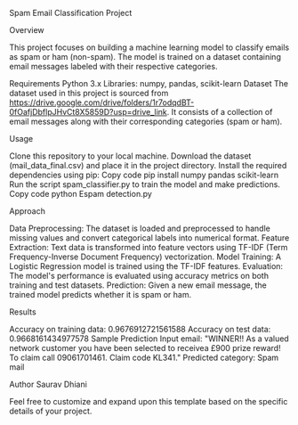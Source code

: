 Spam Email Classification Project

Overview

This project focuses on building a machine learning model to classify emails as spam or ham (non-spam). The model is trained on a dataset containing email messages labeled with their respective categories.

Requirements
Python 3.x
Libraries: numpy, pandas, scikit-learn
Dataset
The dataset used in this project is sourced from https://drive.google.com/drive/folders/1r7odqdBT-0fOafjDbflpJHvCt8X5859D?usp=drive_link. 
It consists of a collection of email messages along with their corresponding categories (spam or ham).

Usage

Clone this repository to your local machine.
Download the dataset (mail_data_final.csv) and place it in the project directory.
Install the required dependencies using pip:
Copy code
pip install numpy pandas scikit-learn
Run the script spam_classifier.py to train the model and make predictions.
Copy code
python Espam detection.py

Approach

Data Preprocessing: The dataset is loaded and preprocessed to handle missing values and convert categorical labels into numerical format.
Feature Extraction: Text data is transformed into feature vectors using TF-IDF (Term Frequency-Inverse Document Frequency) vectorization.
Model Training: A Logistic Regression model is trained using the TF-IDF features.
Evaluation: The model's performance is evaluated using accuracy metrics on both training and test datasets.
Prediction: Given a new email message, the trained model predicts whether it is spam or ham.

Results

Accuracy on training data: 0.9676912721561588
Accuracy on test data: 0.9668161434977578
Sample Prediction
Input email: "WINNER!! As a valued network customer you have been selected to receivea £900 prize reward! To claim call 09061701461. Claim code KL341."
Predicted category: Spam mail

Author
Saurav Dhiani



Feel free to customize and expand upon this template based on the specific details of your project.






